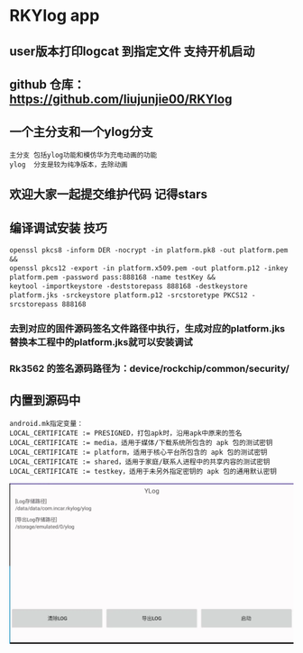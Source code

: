 
# RKYlog app
## user版本打印logcat 到指定文件 支持开机启动
## github 仓库：https://github.com/liujunjie00/RKYlog
## 一个主分支和一个ylog分支
    主分支 包括ylog功能和模仿华为充电动画的功能
    ylog  分支是较为纯净版本，去除动画
## 欢迎大家一起提交维护代码 记得stars
## 编译调试安装 技巧
    openssl pkcs8 -inform DER -nocrypt -in platform.pk8 -out platform.pem &&
    openssl pkcs12 -export -in platform.x509.pem -out platform.p12 -inkey platform.pem -password pass:888168 -name testKey &&
    keytool -importkeystore -deststorepass 888168 -destkeystore platform.jks -srckeystore platform.p12 -srcstoretype PKCS12 -srcstorepass 888168
### 去到对应的固件源码签名文件路径中执行，生成对应的platform.jks 替换本工程中的platform.jks就可以安装调试
### Rk3562 的签名源码路径为：device/rockchip/common/security/
## 内置到源码中
    android.mk指定变量：
    LOCAL_CERTIFICATE := PRESIGNED，打包apk时，沿用apk中原来的签名
    LOCAL_CERTIFICATE := media，适用于媒体/下载系统所包含的 apk 包的测试密钥
    LOCAL_CERTIFICATE := platform，适用于核心平台所包含的 apk 包的测试密钥
    LOCAL_CERTIFICATE := shared，适用于家庭/联系人进程中的共享内容的测试密钥
    LOCAL_CERTIFICATE := testkey，适用于未另外指定密钥的 apk 包的通用默认密钥
![img.png](img.png)